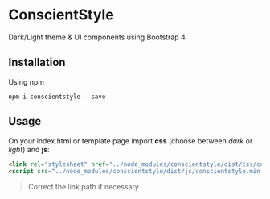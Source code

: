# ConscientStyle
Dark/Light theme & UI components using Bootstrap 4

## Installation
Using npm
```
npm i conscientstyle --save
```

## Usage
On your index.html or template page import **css** (choose between *dark* or *light*) and **js**: 
```html
<link rel="stylesheet" href="../node_modules/conscientstyle/dist/css/conscientstyle-dark.min.css" />
<script src="../node_modules/conscientstyle/dist/js/conscientstyle.min.js"></script>
```
> Correct the link path if necessary